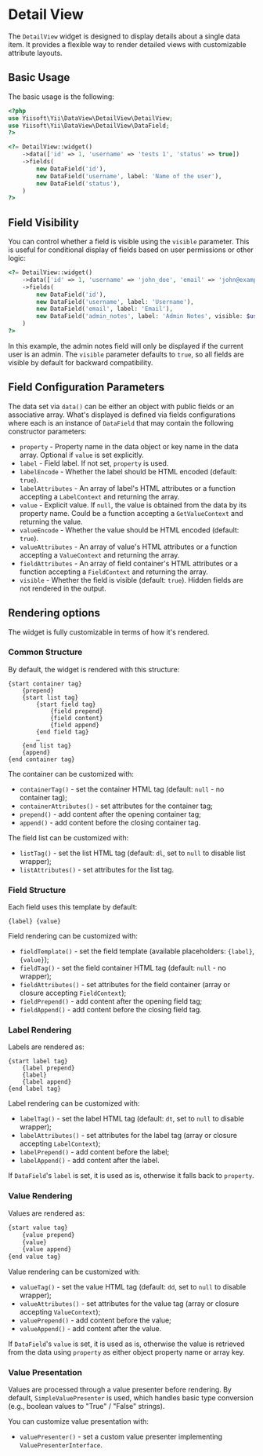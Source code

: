 # Detail View

The `DetailView` widget is designed to display details about a single data item.
It provides a flexible way to render detailed views with customizable attribute layouts.

## Basic Usage

The basic usage is the following:

```php
<?php
use Yiisoft\Yii\DataView\DetailView\DetailView;
use Yiisoft\Yii\DataView\DetailView\DataField;
?>

<?= DetailView::widget()
    ->data(['id' => 1, 'username' => 'tests 1', 'status' => true])
    ->fields(
        new DataField('id'),
        new DataField('username', label: 'Name of the user'),
        new DataField('status'),
    )
?>
```

## Field Visibility

You can control whether a field is visible using the `visible` parameter. This is useful for conditional display of fields based on user permissions or other logic:

```php
<?= DetailView::widget()
    ->data(['id' => 1, 'username' => 'john_doe', 'email' => 'john@example.com', 'admin_notes' => 'VIP user'])
    ->fields(
        new DataField('id'),
        new DataField('username', label: 'Username'),
        new DataField('email', label: 'Email'),
        new DataField('admin_notes', label: 'Admin Notes', visible: $user->isAdmin()),
    )
?>
```

In this example, the admin notes field will only be displayed if the current user is an admin. The `visible` parameter defaults to `true`, so all fields are visible by default for backward compatibility.

## Field Configuration Parameters

The data set via `data()` can be either an object with public fields or an associative array.
What's displayed is defined via fields configurations where each is an instance of `DataField` that may contain
the following constructor parameters:

- `property` - Property name in the data object or key name in the data array. Optional if `value` is set explicitly.
- `label` - Field label. If not set, `property` is used.
- `labelEncode` - Whether the label should be HTML encoded (default: `true`).
- `labelAttributes` - An array of label's HTML attributes or a function accepting a `LabelContext` and returning
  the array.
- `value` - Explicit value. If `null`, the value is obtained from the data by its property name. Could be a
  function accepting a `GetValueContext` and returning the value.
- `valueEncode` - Whether the value should be HTML encoded (default: `true`).
- `valueAttributes` - An array of value's HTML attributes or a function accepting a `ValueContext` and returning
  the array.
- `fieldAttributes` - An array of field container's HTML attributes or a function accepting a `FieldContext` and
  returning the array.
- `visible` - Whether the field is visible (default: `true`). Hidden fields are not rendered in the output.

## Rendering options

The widget is fully customizable in terms of how it's rendered.

### Common Structure

By default, the widget is rendered with this structure:

```
{start container tag}
    {prepend}
    {start list tag}
        {start field tag}
            {field prepend}
            {field content}
            {field append}
        {end field tag}
        …
    {end list tag}
    {append}
{end container tag}
```

The container can be customized with:

- `containerTag()` - set the container HTML tag (default: `null` - no container tag);
- `containerAttributes()` - set attributes for the container tag;
- `prepend()` - add content after the opening container tag;
- `append()` - add content before the closing container tag.

The field list can be customized with:

- `listTag()` - set the list HTML tag (default: `dl`, set to `null` to disable list wrapper);
- `listAttributes()` - set attributes for the list tag.

### Field Structure

Each field uses this template by default:

```
{label} {value}
```

Field rendering can be customized with:

- `fieldTemplate()` - set the field template (available placeholders: `{label}`, `{value}`);
- `fieldTag()` - set the field container HTML tag (default: `null` - no wrapper);
- `fieldAttributes()` - set attributes for the field container (array or closure accepting `FieldContext`);
- `fieldPrepend()` - add content after the opening field tag;
- `fieldAppend()` - add content before the closing field tag.

### Label Rendering

Labels are rendered as:

```
{start label tag}
    {label prepend}
    {label}
    {label append}
{end label tag}
```

Label rendering can be customized with:

- `labelTag()` - set the label HTML tag (default: `dt`, set to `null` to disable wrapper);
- `labelAttributes()` - set attributes for the label tag (array or closure accepting `LabelContext`);
- `labelPrepend()` - add content before the label;
- `labelAppend()` - add content after the label.

If `DataField`'s `label` is set, it is used as is, otherwise it falls back to `property`.

### Value Rendering

Values are rendered as:

```html
{start value tag}
    {value prepend}
    {value}
    {value append}
{end value tag}
```

Value rendering can be customized with:

- `valueTag()` - set the value HTML tag (default: `dd`, set to `null` to disable wrapper);
- `valueAttributes()` - set attributes for the value tag (array or closure accepting `ValueContext`);
- `valuePrepend()` - add content before the value;
- `valueAppend()` - add content after the value.

If `DataField`'s `value` is set, it is used as is, otherwise the value is retrieved from the data using `property` 
as either object property name or array key.

### Value Presentation

Values are processed through a value presenter before rendering. By default, `SimpleValuePresenter` is used, which 
handles basic type conversion (e.g., boolean values to "True" / "False" strings).

You can customize value presentation with:

- `valuePresenter()` - set a custom value presenter implementing `ValuePresenterInterface`.
